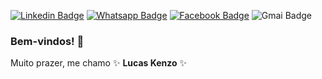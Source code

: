[![Linkedin Badge](https://img.shields.io/badge/-LinkedIn-blue?style=for-the-badge&logo=Linkedin&logoColor=white)](http://www.linkedin.com/in/lucas-matsui)
[![Whatsapp Badge](https://img.shields.io/badge/-Whatsapp-128c7e?style=for-the-badge&logo=Whatsapp&logoColor=white)](https://wa.me/14988173376)
[![Facebook Badge](https://img.shields.io/badge/-Facebook-3b5998?style=for-the-badge&logo=Facebook&logoColor=white)](https://www.facebook.com/lucas.matsui.77)
![Gmai Badge](https://img.shields.io/badge/Gmail-lucas.kenzo2203%40gmail.com-D44638?style=for-the-badge&logo=Gmail&logoColor=D44638)


### Bem-vindos! 👋

Muito prazer, me chamo ✨ **Lucas Kenzo** ✨ 
<!--
Here are some ideas to get you started:

- 🔭 I’m currently working on ...
- 🌱 I’m currently learning ...
- 👯 I’m looking to collaborate on ...
- 🤔 I’m looking for help with ...
- 💬 Ask me about ...
- 📫 How to reach me: ...
- 😄 Pronouns: ...
- ⚡ Fun fact: ...
!>

